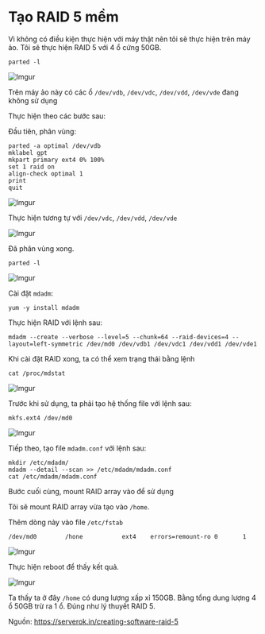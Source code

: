 # Tạo RAID 5 mềm

Vì không có điều kiện thực hiện với máy thật nên tôi sẽ thực hiện trên máy ảo.
Tôi sẽ thực hiện RAID 5 với 4 ổ cứng 50GB.

    parted -l

![Imgur](https://i.imgur.com/qN3N0TI.png)

Trên máy ảo này có các ổ `/dev/vdb`, `/dev/vdc`, `/dev/vdd`, `/dev/vde` đang không sử dụng 

Thực hiện theo các bước sau:

Đầu tiên, phân vùng:

    parted -a optimal /dev/vdb
    mklabel gpt
    mkpart primary ext4 0% 100%
    set 1 raid on
    align-check optimal 1
    print
    quit

![Imgur](https://i.imgur.com/gQf9Ox8.png)

Thực hiện tương tự với `/dev/vdc`, `/dev/vdd`, `/dev/vde`

![Imgur](https://i.imgur.com/1GqUZOw.png)

Đã phân vùng xong.

    parted -l

![Imgur](https://i.imgur.com/AW03eXo.png)

Cài đặt `mdadm`:

    yum -y install mdadm

Thực hiện RAID với lệnh sau:

    mdadm --create --verbose --level=5 --chunk=64 --raid-devices=4 --layout=left-symmetric /dev/md0 /dev/vdb1 /dev/vdc1 /dev/vdd1 /dev/vde1

Khi cài đặt RAID xong, ta có thể xem trạng thái bằng lệnh

    cat /proc/mdstat

![Imgur](https://i.imgur.com/JsJz0Dm.png)

Trước khi sử dụng, ta phải tạo hệ thống file với lệnh sau:

    mkfs.ext4 /dev/md0

![Imgur](https://i.imgur.com/Pvtp5ef.png)

Tiếp theo, tạo file `mdadm.conf` với lệnh sau:

    mkdir /etc/mdadm/
    mdadm --detail --scan >> /etc/mdadm/mdadm.conf
    cat /etc/mdadm/mdadm.conf

Bước cuối cùng, mount RAID array vào để sử dụng

Tôi sẽ mount RAID array vừa tạo vào `/home`.

Thêm dòng này vào file `/etc/fstab`

    /dev/md0        /hone           ext4    errors=remount-ro 0       1

![Imgur](https://i.imgur.com/sGAOhIn.png)

Thực hiện reboot để thấy kết quả.

![Imgur](https://i.imgur.com/AGEfIdO.png)

Ta thấy ta ở đây `/home` có dung lượng xấp xỉ 150GB. Bằng tổng dung lượng 4 ổ 50GB trừ ra 1 ổ. Đúng như lý thuyết RAID 5.

Nguồn: https://serverok.in/creating-software-raid-5